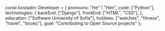 const kostadin: Developer = {
    pronouns: "He" | "Him",
    code: ["Python"],
    technologies: {
        backEnd: ["Django"],
        frontEnd: ["HTML", "CSS"],
        ],
    education: ["Software University of Sofia"],
    hobbies: ["watches", "fitness", "travel", "books"],
    goal: "Contributing to Open Source projects"
};
